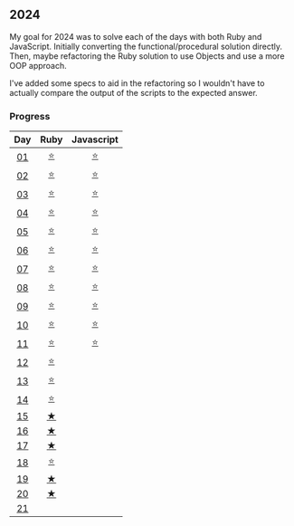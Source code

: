 ## 2024

My goal for 2024 was to solve each of the days with both Ruby and JavaScript. Initially converting the functional/procedural solution directly. Then, maybe refactoring the Ruby solution to use Objects and use a more OOP approach.

I've added some specs to aid in the refactoring so I wouldn't have to actually compare the output of the scripts to the expected answer.

### Progress

|                                  Day                                  |                                       Ruby                                       |                                    Javascript                                    |
| :-------------------------------------------------------------------: | :------------------------------------------------------------------------------: | :------------------------------------------------------------------------------: |
| [01](https://github.com/tannermares/advent-of-code/tree/main/2024/01) | [⭐️](https://github.com/tannermares/advent-of-code/tree/main/2024/01/answer.rb) | [⭐️](https://github.com/tannermares/advent-of-code/tree/main/2024/01/answer.js) |
| [02](https://github.com/tannermares/advent-of-code/tree/main/2024/02) | [⭐️](https://github.com/tannermares/advent-of-code/tree/main/2024/02/answer.rb) | [⭐️](https://github.com/tannermares/advent-of-code/tree/main/2024/02/answer.js) |
| [03](https://github.com/tannermares/advent-of-code/tree/main/2024/03) | [⭐️](https://github.com/tannermares/advent-of-code/tree/main/2024/03/answer.rb) | [⭐️](https://github.com/tannermares/advent-of-code/tree/main/2024/03/answer.js) |
| [04](https://github.com/tannermares/advent-of-code/tree/main/2024/04) | [⭐️](https://github.com/tannermares/advent-of-code/tree/main/2024/04/answer.rb) | [⭐️](https://github.com/tannermares/advent-of-code/tree/main/2024/04/answer.js) |
| [05](https://github.com/tannermares/advent-of-code/tree/main/2024/05) | [⭐️](https://github.com/tannermares/advent-of-code/tree/main/2024/05/answer.rb) | [⭐️](https://github.com/tannermares/advent-of-code/tree/main/2024/05/answer.js) |
| [06](https://github.com/tannermares/advent-of-code/tree/main/2024/06) | [⭐️](https://github.com/tannermares/advent-of-code/tree/main/2024/06/answer.rb) | [⭐️](https://github.com/tannermares/advent-of-code/tree/main/2024/06/answer.js) |
| [07](https://github.com/tannermares/advent-of-code/tree/main/2024/07) | [⭐️](https://github.com/tannermares/advent-of-code/tree/main/2024/07/answer.rb) | [⭐️](https://github.com/tannermares/advent-of-code/tree/main/2024/07/answer.js) |
| [08](https://github.com/tannermares/advent-of-code/tree/main/2024/08) | [⭐️](https://github.com/tannermares/advent-of-code/tree/main/2024/08/answer.rb) | [⭐️](https://github.com/tannermares/advent-of-code/tree/main/2024/08/answer.js) |
| [09](https://github.com/tannermares/advent-of-code/tree/main/2024/09) | [⭐️](https://github.com/tannermares/advent-of-code/tree/main/2024/09/answer.rb) | [⭐️](https://github.com/tannermares/advent-of-code/tree/main/2024/09/answer.js) |
| [10](https://github.com/tannermares/advent-of-code/tree/main/2024/10) | [⭐️](https://github.com/tannermares/advent-of-code/tree/main/2024/10/answer.rb) | [⭐️](https://github.com/tannermares/advent-of-code/tree/main/2024/10/answer.js) |
| [11](https://github.com/tannermares/advent-of-code/tree/main/2024/11) | [⭐️](https://github.com/tannermares/advent-of-code/tree/main/2024/11/answer.rb) | [⭐️](https://github.com/tannermares/advent-of-code/tree/main/2024/11/answer.js) |
| [12](https://github.com/tannermares/advent-of-code/tree/main/2024/12) | [⭐️](https://github.com/tannermares/advent-of-code/tree/main/2024/12/answer.rb) |  [](https://github.com/tannermares/advent-of-code/tree/main/2024/12/answer.js)   |
| [13](https://github.com/tannermares/advent-of-code/tree/main/2024/13) | [⭐️](https://github.com/tannermares/advent-of-code/tree/main/2024/13/answer.rb) |  [](https://github.com/tannermares/advent-of-code/tree/main/2024/13/answer.js)   |
| [14](https://github.com/tannermares/advent-of-code/tree/main/2024/14) | [⭐️](https://github.com/tannermares/advent-of-code/tree/main/2024/14/answer.rb) |  [](https://github.com/tannermares/advent-of-code/tree/main/2024/14/answer.js)   |
| [15](https://github.com/tannermares/advent-of-code/tree/main/2024/15) |  [★](https://github.com/tannermares/advent-of-code/tree/main/2024/15/answer.rb)  |  [](https://github.com/tannermares/advent-of-code/tree/main/2024/15/answer.js)   |
| [16](https://github.com/tannermares/advent-of-code/tree/main/2024/16) |  [★](https://github.com/tannermares/advent-of-code/tree/main/2024/16/answer.rb)  |  [](https://github.com/tannermares/advent-of-code/tree/main/2024/16/answer.js)   |
| [17](https://github.com/tannermares/advent-of-code/tree/main/2024/17) |  [★](https://github.com/tannermares/advent-of-code/tree/main/2024/17/answer.rb)  |  [](https://github.com/tannermares/advent-of-code/tree/main/2024/17/answer.js)   |
| [18](https://github.com/tannermares/advent-of-code/tree/main/2024/18) | [⭐️](https://github.com/tannermares/advent-of-code/tree/main/2024/18/answer.rb) |  [](https://github.com/tannermares/advent-of-code/tree/main/2024/18/answer.js)   |
| [19](https://github.com/tannermares/advent-of-code/tree/main/2024/19) |  [★](https://github.com/tannermares/advent-of-code/tree/main/2024/19/answer.rb)  |  [](https://github.com/tannermares/advent-of-code/tree/main/2024/19/answer.js)   |
| [20](https://github.com/tannermares/advent-of-code/tree/main/2024/20) |  [★](https://github.com/tannermares/advent-of-code/tree/main/2024/20/answer.rb)  |  [](https://github.com/tannermares/advent-of-code/tree/main/2024/20/answer.js)   |
| [21](https://github.com/tannermares/advent-of-code/tree/main/2024/21) |  [](https://github.com/tannermares/advent-of-code/tree/main/2024/21/answer.rb)   |  [](https://github.com/tannermares/advent-of-code/tree/main/2024/21/answer.js)   |
